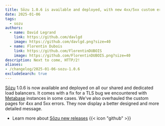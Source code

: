 ```yaml
---
title: Sōzu 1.0.6 is available and deployed, with new 4xx/5xx custom error pages
date: 2025-01-06
tags:
  - sozu
authors:
  - name: David Legrand
    link: https://github.com/davlgd
    image: https://github.com/davlgd.png?size=40
  - name: Florentin Dubois
    link: https://github.com/FlorentinDUBOIS
    image: https://github.com/FlorentinDUBOIS.png?size=40
description: Next to come, HTTP/2!
aliases:
- /changelog/2025-01-06-sozu-1.0.6
excludeSearch: true
---
```


[Sōzu](https://www.sozu.io) 1.0.6 is now available and deployed on all our shared and dedicated load balancers. It comes with a fix for a TLS bug we encountered with [Metabase](/doc/addons/metabase) instances in some cases. We've also overhauled the custom pages for 4xx and 5xx errors. They now display a better designed and more detailed message.

* Learn more about [Sōzu new releases](https://github.com/sozu-proxy/sozu/releases) {{< icon "github" >}}
